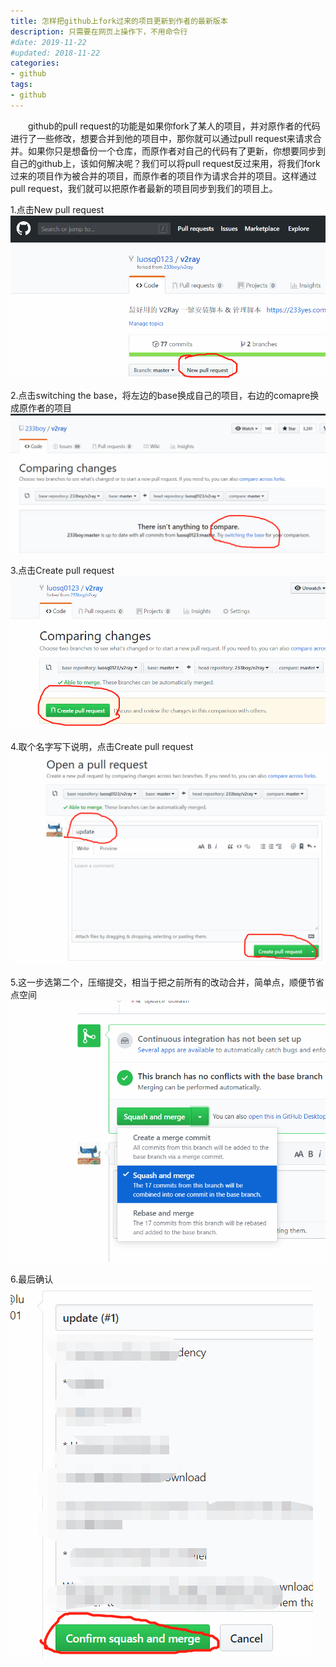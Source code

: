 ```yaml
---
title: 怎样把github上fork过来的项目更新到作者的最新版本
description: 只需要在网页上操作下，不用命令行
#date: 2019-11-22 
#updated: 2018-11-22
categories:
- github
tags:
- github
---
```


&emsp;&emsp;github的pull request的功能是如果你fork了某人的项目，并对原作者的代码进行了一些修改，想要合并到他的项目中，那你就可以通过pull request来请求合并。如果你只是想备份一个仓库，而原作者对自己的代码有了更新，你想要同步到自己的github上，该如何解决呢？我们可以将pull request反过来用，将我们fork过来的项目作为被合并的项目，而原作者的项目作为请求合并的项目。这样通过pull request，我们就可以把原作者最新的项目同步到我们的项目上。

1.点击New pull request
![new_pull_request](2019-05-15-怎样把github上fork过来的项目更新到作者的最新版本.assets/190515-new_pull_request.png)

2.点击switching the base，将左边的base换成自己的项目，右边的comapre换成原作者的项目
![switching_the_base](2019-05-15-怎样把github上fork过来的项目更新到作者的最新版本.assets/190515-switching_the_base.png)

3.点击Create pull request
![create_pull_request](2019-05-15-怎样把github上fork过来的项目更新到作者的最新版本.assets/190515-create_pull_request.png)

4.取个名字写下说明，点击Create pull request
![取个名字](2019-05-15-怎样把github上fork过来的项目更新到作者的最新版本.assets/190515-取个名字.png)

5.这一步选第二个，压缩提交，相当于把之前所有的改动合并，简单点，顺便节省点空间
![压缩提交](2019-05-15-怎样把github上fork过来的项目更新到作者的最新版本.assets/190515-压缩提交.png)

6.最后确认
![确认提交](2019-05-15-怎样把github上fork过来的项目更新到作者的最新版本.assets/190515-确认提交.png)